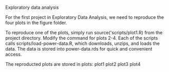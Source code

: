 Exploratory data analysis

For the first project in Exploratory Data Analysis, we need to reproduce the four plots in the figure folder.

To reproduce one of the plots, simply run source('scripts/plot1.R) from the project directory. Modify the command for plots 2-4. Each of the scripts calls scripts/load-power-data.R, which downloads, unzips, and loads the data. The data is stored into power-data.rds for quick and convenient access.

The reproducted plots are stored in plots:
plot1
plot2
plot3
plot4
